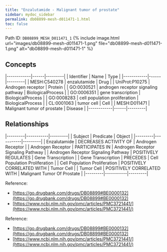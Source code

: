 ```yaml
---
title: "Enzalutamide - Malignant tumor of prostate"
sidebar: mydoc_sidebar
permalink: db08899-mesh-d011471-1.html
toc: false 
---
```



Path ID: `DB08899_MESH_D011471_1`
{% include image.html url="images/db08899-mesh-d011471-1.png" file="db08899-mesh-d011471-1.png" alt="db08899-mesh-d011471-1" %}

## Concepts

|------------|------|---------|
| Identifier | Name | Type    |
|------------|------|---------|
| MESH:C540278 | enzalutamide | Drug |
| UniProt:P10275 | Androgen receptor | Protein |
| GO:0030521 | androgen receptor signaling pathway | BiologicalProcess |
| GO:0006351 | gene transcription | BiologicalProcess |
| GO:0008283 | cell population proliferation | BiologicalProcess |
| CL:0001063 | tumor cell | Cell |
| MESH:D011471 | Malignant tumor of prostate | Disease |
|------------|------|---------|

## Relationships

|---------|-----------|---------|
| Subject | Predicate | Object  |
|---------|-----------|---------|
| Enzalutamide | DECREASES ACTIVITY OF | Androgen Receptor |
| Androgen Receptor | PARTICIPATES IN | Androgen Receptor Signaling Pathway |
| Androgen Receptor Signaling Pathway | POSITIVELY REGULATES | Gene Transcription |
| Gene Transcription | PRECEDES | Cell Population Proliferation |
| Cell Population Proliferation | POSITIVELY CORRELATED WITH | Tumor Cell |
| Tumor Cell | POSITIVELY CORRELATED WITH | Malignant Tumor Of Prostate |
|---------|-----------|---------|

Reference: 
  - [https://go.drugbank.com/drugs/DB08899#BE0000132](https://go.drugbank.com/drugs/DB08899#BE0000132)
  - [https://www.ncbi.nlm.nih.gov/pmc/articles/PMC3721441/](https://www.ncbi.nlm.nih.gov/pmc/articles/PMC3721441/)

Reference: 
  - [https://go.drugbank.com/drugs/DB08899#BE0000132](https://go.drugbank.com/drugs/DB08899#BE0000132)
  - [https://www.ncbi.nlm.nih.gov/pmc/articles/PMC3721441/](https://www.ncbi.nlm.nih.gov/pmc/articles/PMC3721441/)
